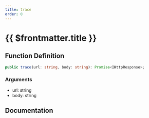 ```yaml
---
title: trace
order: 0
---
```


# {{ $frontmatter.title }}

## Function Definition

```ts
public trace(url: string, body: string): Promise<IHttpResponse>;
```

### Arguments

* url: string
* body: string

## Documentation

<!--@include: ./parts/trace.md-->
